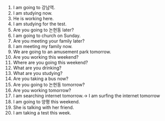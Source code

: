1. I am going to 강남역.
2. I am studying now.
3. He is working here.
4. I am studying for the test.
5. Are you going to 논현동 later?
6. I am going to church on Sunday.
7. Are you meeting your family later?
8. I am meeting my family now.
9. We are going to an amusement park tomorrow.
10. Are you working this weekend?
11. Where are you going this weekend?
12. What are you drinking?
13. What are you studying?
14. Are you taking a bus now?
15. Are you going to 논현동 tomorrow?
16. Are you working tomorrow?
17. I am searching internet tomorrow.-> I am surfing the internet tomorrow
18. I am going to 양평 this weekend.
19. She is talking with her friend.
20. I am taking a test this week.
